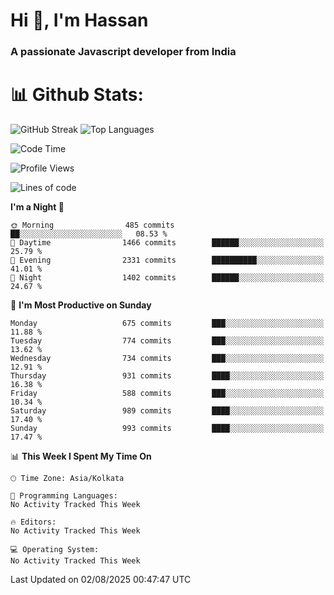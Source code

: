 # Hi 👋, I'm Hassan
### A passionate Javascript developer from India


# 📊 Github Stats:
![GitHub Streak](https://github-readme-streak-stats.herokuapp.com/?user=codeblooded47&theme=dracula&hide_border=false)
![Top Languages](https://github-readme-stats.vercel.app/api/top-langs/?username=codeblooded47&layout=compact&theme=dracula)



<!--START_SECTION:waka-->
![Code Time](http://img.shields.io/badge/Code%20Time-883%20hrs%201%20min-blue)

![Profile Views](http://img.shields.io/badge/Profile%20Views-0-blue)

![Lines of code](https://img.shields.io/badge/From%20Hello%20World%20I%27ve%20Written-24.2%20million%20lines%20of%20code-blue)

**I'm a Night 🦉** 

```text
🌞 Morning                485 commits         ██░░░░░░░░░░░░░░░░░░░░░░░   08.53 % 
🌆 Daytime                1466 commits        ██████░░░░░░░░░░░░░░░░░░░   25.79 % 
🌃 Evening                2331 commits        ██████████░░░░░░░░░░░░░░░   41.01 % 
🌙 Night                  1402 commits        ██████░░░░░░░░░░░░░░░░░░░   24.67 % 
```
📅 **I'm Most Productive on Sunday** 

```text
Monday                   675 commits         ███░░░░░░░░░░░░░░░░░░░░░░   11.88 % 
Tuesday                  774 commits         ███░░░░░░░░░░░░░░░░░░░░░░   13.62 % 
Wednesday                734 commits         ███░░░░░░░░░░░░░░░░░░░░░░   12.91 % 
Thursday                 931 commits         ████░░░░░░░░░░░░░░░░░░░░░   16.38 % 
Friday                   588 commits         ███░░░░░░░░░░░░░░░░░░░░░░   10.34 % 
Saturday                 989 commits         ████░░░░░░░░░░░░░░░░░░░░░   17.40 % 
Sunday                   993 commits         ████░░░░░░░░░░░░░░░░░░░░░   17.47 % 
```


📊 **This Week I Spent My Time On** 

```text
🕑︎ Time Zone: Asia/Kolkata

💬 Programming Languages: 
No Activity Tracked This Week

🔥 Editors: 
No Activity Tracked This Week

💻 Operating System: 
No Activity Tracked This Week
```


 Last Updated on 02/08/2025 00:47:47 UTC
<!--END_SECTION:waka-->

